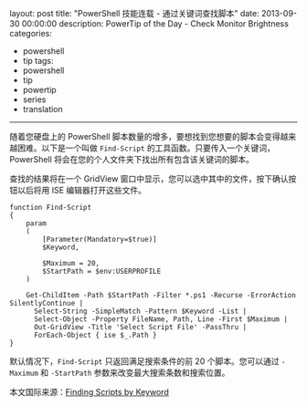 layout: post
title: "PowerShell 技能连载 - 通过关键词查找脚本"
date: 2013-09-30 00:00:00
description: PowerTip of the Day - Check Monitor Brightness
categories:
- powershell
- tip
tags:
- powershell
- tip
- powertip
- series
- translation
---
随着您硬盘上的 PowerShell 脚本数量的增多，要想找到您想要的脚本会变得越来越困难。以下是一个叫做 `Find-Script` 的工具函数。只要传入一个关键词，PowerShell 将会在您的个人文件夹下找出所有包含该关键词的脚本。

查找的结果将在一个 GridView 窗口中显示，您可以选中其中的文件，按下确认按钮以后将用 ISE 编辑器打开这些文件。

	function Find-Script
	{
	    param
	    (
	        [Parameter(Mandatory=$true)]
	        $Keyword,
	
	        $Maximum = 20,
	        $StartPath = $env:USERPROFILE
	    )
	
	    Get-ChildItem -Path $StartPath -Filter *.ps1 -Recurse -ErrorAction SilentlyContinue |
	      Select-String -SimpleMatch -Pattern $Keyword -List |
	      Select-Object -Property FileName, Path, Line -First $Maximum |
	      Out-GridView -Title 'Select Script File' -PassThru |
	      ForEach-Object { ise $_.Path }
	} 

默认情况下，`Find-Script` 只返回满足搜索条件的前 20 个脚本。您可以通过 `-Maximum` 和 `-StartPath` 参数来改变最大搜索条数和搜索位置。
<!--more-->

本文国际来源：[Finding Scripts by Keyword](http://community.idera.com/powershell/powertips/b/tips/posts/finding-scripts-by-keyword)
